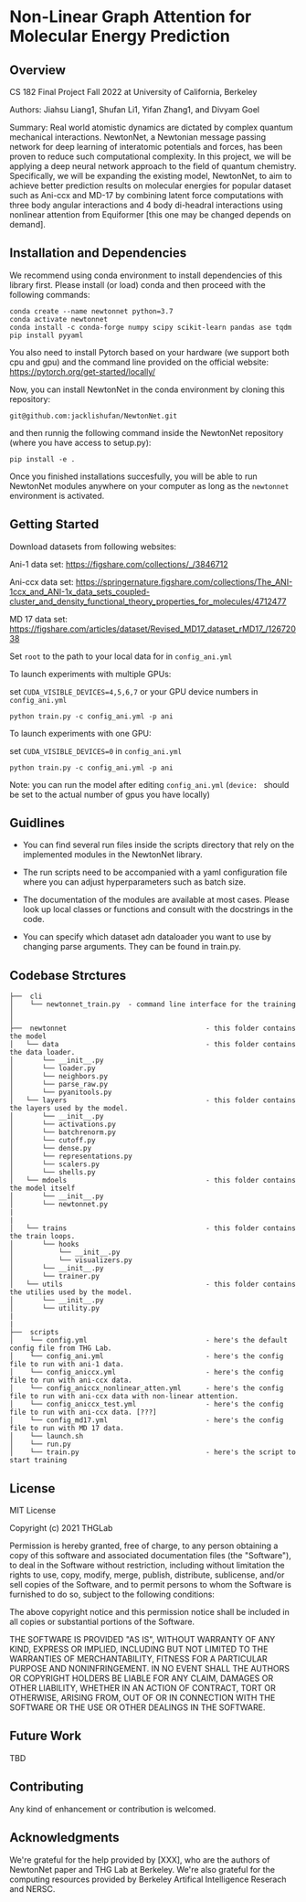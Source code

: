# Non-Linear Graph Attention for Molecular Energy Prediction #

## Overview ##

CS 182 Final Project Fall 2022 at University of California, Berkeley

Authors: Jiahsu Liang1, Shufan Li1, Yifan Zhang1, and Divyam Goel

Summary: Real world atomistic dynamics are dictated by complex quantum mechanical interactions. NewtonNet, a Newtonian message passing network for deep learning of interatomic potentials and forces, has been proven to reduce such computational complexity.
In this project, we will be applying a deep neural network approach to the field of quantum chemistry. Specifically, we will be expanding the existing model, NewtonNet, to aim to achieve better prediction results on molecular energies for popular dataset such as Ani-ccx and MD-17 by combining latent force computations with three body angular interactions and 4 body di-headral interactions using nonlinear attention from Equiformer [this one may be changed depends on demand].  
 

## Installation and Dependencies ##

We recommend using conda environment to install dependencies of this library first.
Please install (or load) conda and then proceed with the following commands:

    conda create --name newtonnet python=3.7
    conda activate newtonnet
    conda install -c conda-forge numpy scipy scikit-learn pandas ase tqdm
    pip install pyyaml

You also need to install Pytorch based on your hardware (we support both cpu and gpu) and the command line 
provided on the official website: https://pytorch.org/get-started/locally/

Now, you can install NewtonNet in the conda environment by cloning this repository:

    git@github.com:jacklishufan/NewtonNet.git

and then runnig the following command inside the NewtonNet repository (where you have access to setup.py):

    pip install -e .

Once you finished installations succesfully, you will be able to run NewtonNet modules
anywhere on your computer as long as the `newtonnet` environment is activated.


## Getting Started

Download datasets from following websites:

Ani-1 data set: https://figshare.com/collections/_/3846712

Ani-ccx data set: https://springernature.figshare.com/collections/The_ANI-1ccx_and_ANI-1x_data_sets_coupled-cluster_and_density_functional_theory_properties_for_molecules/4712477

MD 17 data set: https://figshare.com/articles/dataset/Revised_MD17_dataset_rMD17_/12672038

Set `root` to the path to your local data for in `config_ani.yml`

To launch experiments with multiple GPUs:

set `CUDA_VISIBLE_DEVICES=4,5,6,7` or your GPU device numbers in `config_ani.yml`
```
python train.py -c config_ani.yml -p ani
```

To launch experiments with one GPU:

set `CUDA_VISIBLE_DEVICES=0` in `config_ani.yml`
```  
python train.py -c config_ani.yml -p ani
```

Note: you can run the model after editing `config_ani.yml`  (`device: ` should be set to the actual number of gpus you have locally)


## Guidlines 

- You can find several run files inside the scripts directory that rely on the implemented modules in the NewtonNet library. 

- The run scripts need to be accompanied with a yaml configuration file where you can adjust hyperparameters such as batch size.

- The documentation of the modules are available at most cases. Please look up local classes or functions
and consult with the docstrings in the code.

- You can specify which dataset adn dataloader you want to use by changing parse arguments. They can be found in train.py.


## Codebase Strctures ##
```
├──  cli
│    └── newtonnet_train.py  - command line interface for the training
│
│
├──  newtonnet                                  - this folder contains the model
│   └── data                                    - this folder contains the data loader.
│       └── __init__.py    
│       └── loader.py   
│       └── neighbors.py   
│       └── parse_raw.py    
│       └── pyanitools.py    
│   └── layers                                  - this folder contains the layers used by the model.
│       └── __init__.py    
│       └── activations.py   
│       └── batchrenorm.py   
│       └── cutoff.py    
│       └── dense.py   
│       └── representations.py   
│       └── scalers.py    
│       └── shells.py   
│   └── mdoels                                  - this folder contains the model itself
│       └── __init__.py    
│       └── newtonnet.py   
|
| 
│   └── trains                                  - this folder contains the train loops.
│       └── hooks
│           └── __init__.py
│           └── visualizers.py
│       └── __init__.py   
│       └── trainer.py  
│   └── utils                                   - this folder contains the utilies used by the model.
│       └── __init__.py    
│       └── utility.py   
|
|
├──  scripts  
│    └── config.yml                             - here's the default config file from THG Lab.
│    └── config_ani.yml                         - here's the config file to run with ani-1 data.
│    └── config_aniccx.yml  		            - here's the config file to run with ani-ccx data.
│    └── config_aniccx_nonlinear_atten.yml      - here's the config file to run with ani-ccx data with non-linear attention.
│    └── config_aniccx_test.yml                 - here's the config file to run with ani-ccx data. [???]
│    └── config_md17.yml                        - here's the config file to run with MD 17 data.
│    └── launch.sh       		                
│    └── run.py                                  
│    └── train.py                               - here's the script to start training
```

## License ##

MIT License

Copyright (c) 2021 THGLab

Permission is hereby granted, free of charge, to any person obtaining a copy
of this software and associated documentation files (the "Software"), to deal
in the Software without restriction, including without limitation the rights
to use, copy, modify, merge, publish, distribute, sublicense, and/or sell
copies of the Software, and to permit persons to whom the Software is
furnished to do so, subject to the following conditions:

The above copyright notice and this permission notice shall be included in all
copies or substantial portions of the Software.

THE SOFTWARE IS PROVIDED "AS IS", WITHOUT WARRANTY OF ANY KIND, EXPRESS OR
IMPLIED, INCLUDING BUT NOT LIMITED TO THE WARRANTIES OF MERCHANTABILITY,
FITNESS FOR A PARTICULAR PURPOSE AND NONINFRINGEMENT. IN NO EVENT SHALL THE
AUTHORS OR COPYRIGHT HOLDERS BE LIABLE FOR ANY CLAIM, DAMAGES OR OTHER
LIABILITY, WHETHER IN AN ACTION OF CONTRACT, TORT OR OTHERWISE, ARISING FROM,
OUT OF OR IN CONNECTION WITH THE SOFTWARE OR THE USE OR OTHER DEALINGS IN THE
SOFTWARE.


## Future Work ##

TBD


## Contributing
Any kind of enhancement or contribution is welcomed.


## Acknowledgments

We're grateful for the help provided by [XXX], who are the authors of NewtonNet paper and THG Lab at Berkeley.
We're also grateful for the computing resources provided by Berkeley Artifical Intelligence Reserach and NERSC. 


